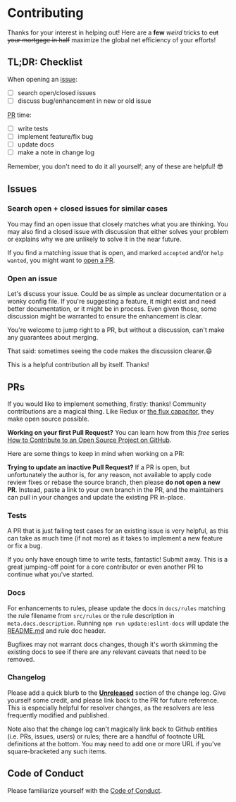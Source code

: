# Contributing

Thanks for your interest in helping out! Here are a **few** _weird_ tricks to ~~cut your mortgage in half~~ maximize the global net efficiency of your efforts!

## TL;DR: Checklist

When opening an [issue](#issues):

- [ ] search open/closed issues
- [ ] discuss bug/enhancement in new or old issue

[PR](#prs) time:

- [ ] write tests
- [ ] implement feature/fix bug
- [ ] update docs
- [ ] make a note in change log

Remember, you don't need to do it all yourself; any of these are helpful! 😎

## Issues

### Search open + closed issues for similar cases

  You may find an open issue that closely matches what you are thinking. You may also find a closed issue with discussion that either solves your problem or explains why we are unlikely to solve it in the near future.

  If you find a matching issue that is open, and marked `accepted` and/or `help wanted`, you might want to [open a PR](#prs).

### Open an issue

  Let's discuss your issue. Could be as simple as unclear documentation or a wonky config file.
  If you're suggesting a feature, it might exist and need better documentation, or it might be in process. Even given those, some discussion might be warranted to ensure the enhancement is clear.

  You're welcome to jump right to a PR, but without a discussion, can't make any guarantees about merging.

  That said: sometimes seeing the code makes the discussion clearer.😄

This is a helpful contribution all by itself. Thanks!

## PRs

If you would like to implement something, firstly: thanks! Community contributions are a magical thing. Like Redux or [the flux capacitor](https://youtu.be/SR5BfQ4rEqQ?t=2m25s), they make open source possible.

**Working on your first Pull Request?**
You can learn how from this _free_ series [How to Contribute to an Open Source Project on GitHub](https://egghead.io/series/how-to-contribute-to-an-open-source-project-on-github).

Here are some things to keep in mind when working on a PR:

**Trying to update an inactive Pull Request?**
If a PR is open, but unfortunately the author is, for any reason, not available to apply code review fixes or rebase the source branch, then please **do not open a new PR**.
Instead, paste a link to your own branch in the PR, and the maintainers can pull in your changes and update the existing PR in-place.

### Tests

A PR that is just failing test cases for an existing issue is very helpful, as this can take as much time (if not more) as it takes to implement a new feature or fix a bug.

If you only have enough time to write tests, fantastic! Submit away. This is a great jumping-off point for a core contributor or even another PR to continue what you've started.

### Docs

For enhancements to rules, please update the docs in `docs/rules` matching the rule filename from `src/rules` or the rule description in `meta.docs.description`. Running `npm run update:eslint-docs` will update the [README.md] and rule doc header.

Bugfixes may not warrant docs changes, though it's worth skimming the existing docs to see if there are any relevant caveats that need to be removed.

### Changelog

Please add a quick blurb to the [**Unreleased**](./CHANGELOG.md#unreleased) section of the change log. Give yourself some credit, and please link back to the PR for future reference. This is especially helpful for resolver changes, as the resolvers are less frequently modified and published.

Note also that the change log can't magically link back to Github entities (i.e. PRs, issues, users) or rules; there are a handful of footnote URL definitions at the bottom. You may need to add one or more URL if you've square-bracketed any such items.

## Code of Conduct

Please familiarize yourself with the [Code of Conduct](https://github.com/import-js/.github/blob/main/CODE_OF_CONDUCT.md).

[README.md]: ./README.md
